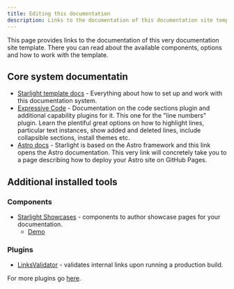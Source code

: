 ```yaml
---
title: Editing this documentation
description: Links to the documentation of this documentation site template.
---
```


This page provides links to the documentation of this very documentation site template. There you can read about the available components, options and how to work with the template.

## Core system documentatin
- [Starlight template docs](https://starlight.astro.build/getting-started/) - Everything about how to set up and work with this documentation system.
- [Expressive Code](https://expressive-code.com/plugins/line-numbers/) - Documentation on the code sections plugin and additional capability plugins for it. This one for the "line numbers" plugin. Learn the plentiful great options on how to highlight lines, particular text instances, show added and deleted lines, include collapsible sections, install themes etc.
- [Astro docs](https://docs.astro.build/en/guides/deploy/github/) - Starlight is based on the Astro framework and this link opens the Astro documentation. This very link will concretely take you to a page describing how to deploy your Astro site on GitHub Pages.

## Additional installed tools

### Components

- [Starlight Showcases](https://starlight-showcases.vercel.app/components/profiles/) - components to author showcase pages for your documentation.
    - [Demo](https://starlight-showcases.vercel.app/demo/)

### Plugins

- [LinksValidator](https://starlight-links-validator.vercel.app/getting-started/) - validates internal links upon running a production build.

For more plugins go [here](https://starlight.astro.build/resources/plugins/).